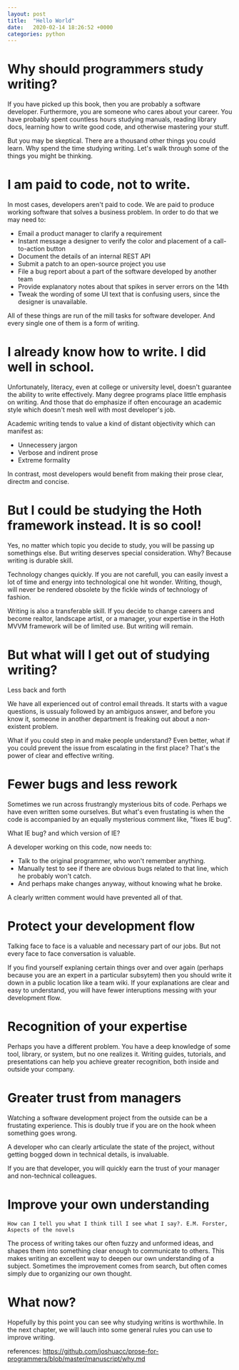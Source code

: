 ```yaml
---
layout: post
title:  "Hello World"
date:   2020-02-14 18:26:52 +0000
categories: python
---
```


# Why should programmers study writing?

If you have picked up this book, then you are probably a software developer. Furthermore, you are someone who cares about your career. You have probably spent countless hours studying manuals, reading library docs, learning how to write good code, and otherwise mastering your stuff.

But you may be skeptical. There are a thousand other things you could learn. Why spend the time studying writing. Let's walk through some of the things you might be thinking.

# I am paid to code, not to write.

In most cases, developers aren't paid to code. We are paid to produce working software that solves a business problem. In order to do that we may need to:
- Email a product manager to clarify a requirement
- Instant message a designer to verify the color and placement of a call-to-action button
- Document the details of an internal REST API
- Submit a patch to an open-source project you use
- File a bug report about a part of the software developed by another team
- Provide explanatory notes about that spikes in server errors on the 14th
- Tweak the wording of some UI text that is confusing users, since the designer is unavailable.

All of these things are run of the mill tasks for software developer. And every single one of them is a form of writing.

# I already know how to write. I did well in school.

Unfortunately, literacy, even at college or university level, doesn't guarantee the ability to write effectively. Many degree programs place little emphasis on writing. And those that do emphasize if often encourage an academic style which doesn't mesh well with most developer's job.

Academic writing tends to value a kind of distant objectivity which can manifest as:

- Unnecessery jargon
- Verbose and indirent prose
- Extreme formality

In contrast, most developers would benefit from making their prose clear, directm and concise.

# But I could be studying the Hoth framework instead. It is so cool!

Yes, no matter which topic you decide to study, you will be passing up somethings else. But writing deserves special consideration. Why? Because writing is durable skill.

Technology changes quickly. If you are not carefull, you can easily invest a lot of time and energy into technological one hit wonder. Writing, though, will never be rendered obsolete by the fickle winds of technology of fashion.

Writing is also a transferable skill. If you decide to change careers and become realtor, landscape artist, or a manager, your expertise in the Hoth MVVM framework will be of limited use. But writing will remain.

# But what will I get out of studying writing?

Less back and forth

We have all experienced out of control email threads. It starts with a vague questions, is ussualy followed by an ambiguos answer, and before you know it, someone in another department is freaking out about a non-existent problem.

What if you could step in and make people understand? Even better, what if you could prevent the issue from escalating in the first place? That's the power of clear and effective writing.

# Fewer bugs and less rework
Sometimes we run across frustrangly mysterious bits of code. Perhaps we have even written some ourselves. But what's even frustating is when the code is accompanied by an equally mysterious comment like, "fixes IE bug".

What IE bug? and which version of IE?

A developer working on this code, now needs to:
- Talk to the original programmer, who won't remember anything.
- Manually test to see if there are obvious bugs related to that line, which he probably won't catch.
- And perhaps make changes anyway, without knowing what he broke.

A clearly written comment would have prevented all of that.

# Protect your development flow

Talking face to face is a valuable and necessary part of our jobs. But not every face to face conversation is valuable.

If you find yourself explaning certain things over and over again (perhaps because you are an expert in a particular subsytem) then you should write it down in a public location like a team wiki. If your explanations are clear and easy to understand, you will have fewer interuptions messing with your development flow.

# Recognition of your expertise

Perhaps you have a different problem. You have a deep knowledge of some tool, library, or system, but no one realizes it. Writing guides, tutorials, and presentations can help you achieve greater recognition, both inside and outside your company.

# Greater trust from managers

Watching a software development project from the outside can be a frustating experience. This is doubly true if you are on the hook wheen something goes wrong.

A developer who can clearly articulate the state of the project, without getting bogged down in technical details, is invaluable.

If you are that developer, you will quickly earn the trust of your manager and non-technical colleagues.

# Improve your own understanding

```
How can I tell you what I think till I see what I say?. E.M. Forster, Aspects of the novels
```

The process of writing takes our often fuzzy and unformed ideas, and shapes them into something clear enough to communicate to others. This makes writing an excellent way to deepen our own understanding of a subject. Sometimes the improvement comes from search, but often comes simply due to organizing our own thought.

# What now?

Hopefully by this point you can see why studying writins is worthwhile. In the next chapter, we will lauch into some general rules you can use to improve writing.


references: https://github.com/joshuacc/prose-for-programmers/blob/master/manuscript/why.md



